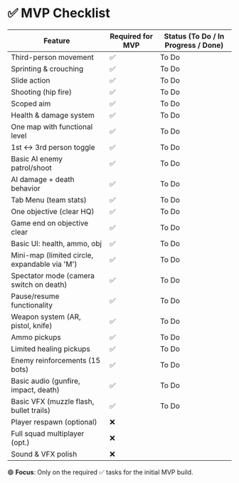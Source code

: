 # ✅ MVP Checklist

| Feature | Required for MVP | Status (To Do / In Progress / Done) |
| --- | --- | --- |
| Third-person movement | ✅ | To Do |
| Sprinting & crouching | ✅ | To Do |
| Slide action | ✅ | To Do |
| Shooting (hip fire) | ✅ | To Do |
| Scoped aim | ✅ | To Do |
| Health & damage system | ✅ | To Do |
| One map with functional level | ✅ | To Do |
| 1st ↔ 3rd person toggle | ✅ | To Do |
| Basic AI enemy patrol/shoot | ✅ | To Do |
| AI damage + death behavior | ✅ | To Do |
| Tab Menu (team stats) | ✅ | To Do |
| One objective (clear HQ) | ✅ | To Do |
| Game end on objective clear | ✅ | To Do |
| Basic UI: health, ammo, obj | ✅ | To Do |
| Mini-map (limited circle, expandable via 'M') | ✅ | To Do |
| Spectator mode (camera switch on death) | ✅ | To Do |
| Pause/resume functionality | ✅ | To Do |
| Weapon system (AR, pistol, knife) | ✅ | To Do |
| Ammo pickups | ✅ | To Do |
| Limited healing pickups | ✅ | To Do |
| Enemy reinforcements (15 bots) | ✅ | To Do |
| Basic audio (gunfire, impact, death) | ✅ | To Do |
| Basic VFX (muzzle flash, bullet trails) | ✅ | To Do |
| Player respawn (optional) | ❌ |  |
| Full squad multiplayer (opt.) | ❌ |  |
| Sound & VFX polish | ❌ |  |

🟢 **Focus**: Only on the required ✅ tasks for the initial MVP build.